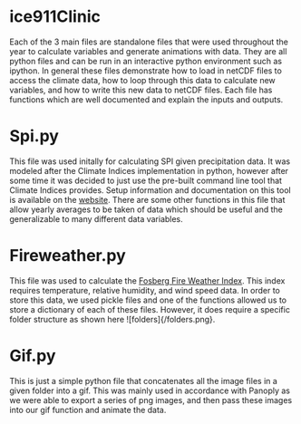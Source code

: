 # ice911Clinic

Each of the 3 main files are standalone files that were used throughout the year to calculate variables and generate animations with data. They are all python files and can be run in an interactive python environment such as ipython. In general these files demonstrate how to load in netCDF files to access the climate data, how to loop through this data to calculate new variables, and how to write this new data to netCDF files. Each file has functions which are well documented and explain the inputs and outputs.

# Spi.py
This file was used initally for calculating SPI given precipitation data. It was modeled after the Climate Indices implementation in python, however after some time it was decided to just use the pre-built command line tool that Climate Indices provides. Setup information and documentation on this tool is available on the [website](https://climate-indices.readthedocs.io/en/latest/). There are some other functions in this file that allow yearly averages to be taken of data which should be useful and the generalizable to many different data variables. 


# Fireweather.py
This file was used to calculate the [Fosberg Fire Weather Index](https://a.atmos.washington.edu/wrfrt/descript/definitions/fosbergindex.html). This index requires temperature, relative humidity, and wind speed data. In order to store this data, we used pickle files and one of the functions allowed us to store a dictionary of each of these files. However, it does require a specific folder structure as shown here ![folders]{/folders.png}.

# Gif.py
This is just a simple python file that concatenates all the image files in a given folder into a gif. This was mainly used in accordance with Panoply as we were able to export a series of png images, and then pass these images into our gif function and animate the data.
